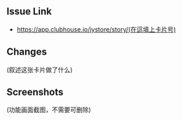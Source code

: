 ## Issue Link

* https://app.clubhouse.io/jystore/story/(在這填上卡片号)

## Changes

(叙述这张卡片做了什么)

## Screenshots

(功能画面截图，不需要可删除)
